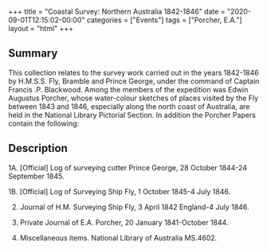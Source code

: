+++
title = "Coastal Survey: Northern Australia 1842-1846"
date = "2020-09-01T12:15:02-00:00"
categories = ["Events"]
tags = ["Porcher, E.A."]
layout = "html"
+++

			
			  



## Summary

This collection relates to the survey work carried out in the years 1842-1846 by H.M.S.S. Fly, Bramble and Prince George, under the command of Captain Francis .P. Blackwood. Among the members of the expedition was Edwin Augustus Porcher, whose water-colour sketches of places visited by the Fly between 1843 and 1846, especially along the north coast of Australia, are held in the National Library Pictorial Section. In addition the Porcher Papers contain the following:</p>

## Description

1A. [Official] Log of surveying cutter Prince George, 28 October 1844-24 September 1845.</p>

1B. [Official] Log of Surveying Ship Fly, 1 October 1845-4 July 1846.</p>

2. Journal of H.M. Surveying Ship Fly, 3 April 1842 England-4 July 1846.</p>

3. Private Journal of E.A. Porcher, 20 January 1841-October 1844.</p>

4. Miscellaneous items. National Library of Australia MS.4602.</p>

